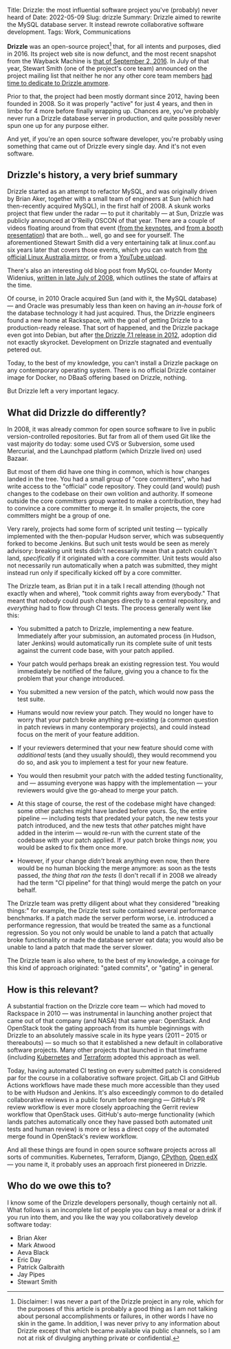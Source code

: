 Title: Drizzle: the most influential software project you've (probably) never heard of
Date: 2022-05-09
Slug: drizzle
Summary: Drizzle aimed to rewrite the MySQL database server. It instead rewrote collaborative software development.
Tags: Work, Communications

**Drizzle** was an open-source project[^disclaimer] that, for all
intents and purposes, died in 2016. Its project web site is now
defunct, and the most recent snapshot from the Wayback Machine is
[that of September 2,
2016](https://web.archive.org/web/20160902091713/http://www.drizzle.org/). In
July of that year, Stewart Smith (one of the project's core team)
announced on the project mailing list that neither he nor any other
core team members [had time to dedicate to Drizzle
anymore](https://www.mail-archive.com/drizzle-discuss@lists.launchpad.net/msg09228.html).

[^disclaimer]: Disclaimer: I was never a part of the Drizzle project
	in any role, which for the purposes of this article is probably a
	good thing as I am not talking about personal accomplishments or
	failures, in other words I have no skin in the game. In addition,
	I was never privy to any information about Drizzle except that
	which became available via public channels, so I am not at risk of
	divulging anything private or confidential.

Prior to that, the project had been mostly dormant since 2012, having
been founded in 2008. So it was properly "active" for just 4 years,
and then in limbo for 4 more before finally wrapping up. Chances are,
you've probably never run a Drizzle database server in production, and
quite possibly never spun one up for any purpose either.

And yet, if you're an open source software developer, you're probably
using something that came out of Drizzle every single day. And it's
not even software.

## Drizzle's history, a very brief summary

Drizzle started as an attempt to refactor MySQL, and was originally
driven by Brian Aker, together with a small team of engineers at Sun
(which had then-recently acquired MySQL), in the first half of 2008. A
skunk works project that flew under the radar — to put it charitably —
at Sun, Drizzle was publicly announced at O'Reilly OSCON of that
year. There are a couple of videos floating around from that event
([from the keynotes](https://youtu.be/9DuJFUnxg7k), and [from a booth
presentation](https://youtu.be/2tO7_Ozr-9U)) that are both... well, go
and see for yourself. The aforementioned Stewart Smith did a very
entertaining talk at linux.conf.au six years later that covers those
events, which you can watch from [the official Linux Australia
mirror](https://mirror.linux.org.au/pub/linux.conf.au/2014/Wednesday/28-Past_Present_and_future_of_MySQL_and_variants_-_Stewart_Smith.mp4),
or from a [YouTube
upload](https://www.youtube.com/watch?v=6Uv9vcb4SdA).

There's also an interesting old blog post from MySQL co-founder Monty
Widenius, [written in late July of
2008](https://monty-says.blogspot.com/2008/07/what-if.html), which
outlines the state of affairs at the time.

Of course, in 2010 Oracle acquired Sun (and with it, the MySQL
database) — and Oracle was presumably less than keen on having an
*in-house* fork of the database technology it had just acquired. Thus,
the Drizzle engineers found a new home at Rackspace, with the goal of
getting Drizzle to a production-ready release. That sort of happened,
and the Drizzle package even got into Debian, but after [the Drizzle
7.1 release in 2012](https://launchpad.net/drizzle/7.1), adoption did
not exactly skyrocket. Development on Drizzle stagnated and eventually
petered out.

Today, to the best of my knowledge, you can't install a Drizzle
package on any contemporary operating system. There is no official
Drizzle container image for Docker, no DBaaS offering based on
Drizzle, nothing.

But Drizzle left a very important legacy.

## What did Drizzle do differently?

In 2008, it was already common for open source software to live in
public version-controlled repositories. But far from all of them used
Git like the vast majority do today: some used CVS or Subversion, some
used Mercurial, and the Launchpad platform (which Drizzle lived on)
used Bazaar.

But most of them did have one thing in common, which is how changes
landed in the tree. You had a small group of "core committers", who
had write access to the "official" code repository. They could (and
would) push changes to the codebase on their own volition and
authority. If someone outside the core committers group wanted to make
a contribution, they had to convince a core committer to merge it. In
smaller projects, the core committers might be a group of one.

Very rarely, projects had some form of scripted unit testing —
typically implemented with the then-popular Hudson server, which was
subsequently forked to become Jenkins. But such unit tests would be
seen as merely advisory: breaking unit tests didn't necessarily mean
that a patch couldn't land, *specifically* if it originated with a
core committer. Unit tests would also not necessarily run
automatically when a patch was submitted, they might instead run only
if specifically kicked off by a core committer.

The Drizzle team, as Brian put it in a talk I recall attending (though
not exactly when and where), "took commit rights away from everybody."
That meant that *nobody* could push changes directly to a central
repository, and *everything* had to flow through CI tests. The process
generally went like this:

* You submitted a patch to Drizzle, implementing a new
  feature. Immediately after your submission, an automated process (in
  Hudson, later Jenkins) would automatically run its complete suite of
  unit tests against the current code base, with your patch applied.

* Your patch would perhaps break an existing regression test. You
  would immediately be notified of the failure, giving you a chance to
  fix the problem that your change introduced.
  
* You submitted a new version of the patch, which would now pass the
  test suite.

* Humans would now review your patch. They would no longer have to
  worry that your patch broke anything pre-existing (a common question
  in patch reviews in many contemporary projects), and could instead
  focus on the merit of your feature addition.

* If your reviewers determined that your new feature should come with
  *additional* tests (and they usually should), they would recommend
  you do so, and ask you to implement a test for your new feature.

* You would then resubmit your patch with the added testing
  functionality, and — assuming everyone was happy with the
  implementation — your reviewers would give the go-ahead to merge
  your patch.
  
* At this stage of course, the rest of the codebase might have
  changed: some other patches might have landed before yours. So, the
  entire pipeline — including tests that predated your patch, the new
  tests your patch introduced, and the new tests that *other* patches
  might have added in the interim — would re-run with the current
  state of the codebase with your patch applied. If your patch broke
  things *now,* you would be asked to fix them once more.

* However, if your change *didn't* break anything even now, then there
  would be no human blocking the merge anymore: as soon as the tests
  passed, *the thing that ran the tests* (I don't recall if in 2008 we
  already had the term "CI pipeline" for that thing) would merge the
  patch on your behalf.

The Drizzle team was pretty diligent about what they considered
"breaking things:" for example, the Drizzle test suite contained
several performance benchmarks. If a patch made the server perform
worse, i.e. introduced a performance regression, that would be treated
the same as a functional regression. So you not only would be unable
to land a patch that actually broke functionality or made the database
server eat data; you would also be unable to land a patch that made
the server slower.

The Drizzle team is also where, to the best of my knowledge, a coinage
for this kind of approach originated: "gated commits", or "gating" in
general.

## How is this relevant?

A substantial fraction on the Drizzle core team — which had moved to
Rackspace in 2010 — was instrumental in launching another project that
came out of that company (and NASA) that same year: OpenStack. And
OpenStack took the gating approach from its humble beginnings with
Drizzle to an absolutely massive scale in its hype years (2011 – 2015
or thereabouts) — so much so that it established a new default in
collaborative software projects. Many other projects that launched in
that timeframe (including [Kubernetes](https://kubernetes.io) and
[Terraform](https://www.terraform.io) adopted this approach as well.

Today, having automated CI testing on every submitted patch is
considered par for the course in a collaborative software
project. GitLab CI and GitHub Actions workflows have made these much
more accessible than they used to be with Hudson and Jenkins. It's
also exceedingly common to do detailed collaborative reviews in a
public forum before merging — GitHub's PR review workflow is ever more
closely approaching the Gerrit review workflow that OpenStack
uses. GitHub's auto-merge functionality (which lands patches
automatically once they have passed both automated unit tests and
human review) is more or less a direct copy of the automated merge
found in OpenStack's review workflow.

And all these things are found in open source software projects across
all sorts of communities. Kubernetes, Terraform, Django,
[CPython](https://github.com/python/cpython), [Open
edX](https://openedx.org) — you name it, it probably uses an approach
first pioneered in Drizzle.

## Who do we owe this to?

I know some of the Drizzle developers personally, though certainly not
all. What follows is an incomplete list of people you can buy a meal
or a drink if you run into them, and you like the way you
collaboratively develop software today:

* Brian Aker
* Mark Atwood
* Aeva Black
* Eric Day
* Patrick Galbraith
* Jay Pipes
* Stewart Smith

